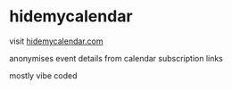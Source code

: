 # hidemycalendar

visit [hidemycalendar.com](https://hidemycalendar.com)

anonymises event details from calendar subscription links

mostly vibe coded

